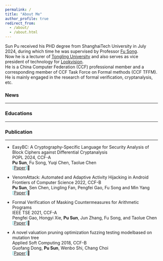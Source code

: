 ```yaml
---
permalink: /
title: "About Me"
author_profile: true
redirect_from: 
  - /about/
  - /about.html
---
```



Sun Pu received his PHD degree from ShanghaiTech University in July 2024, during which time he was supervised by Professor [Fu Song](https://faculty.sist.shanghaitech.edu.cn/faculty/songfu/). \
Now he is a lecturer of [Tongling University](https://www.tlu.edu.cn/) and also serves as vice president of technology for [Lookvision](http://www.lookvision.com.cn/). \
He is a China Computer Federation (CCF) professional member and a corresponding member of CCF Task Force on Formal methods (CCF TFFM). \
He is mainly engaged in the research of formal verification, cryptanalysis, etc. 



### News
* * *





### Educations
* * *





### Publication
* * *
- EasyBC: A Cryptography-Specific Language for Security Analysis of Block Ciphers against Differential Cryptanalysis \
  POPL 2024, CCF-A \
  **Pu Sun**, Fu Song, Yuqi Chen, Taolue Chen \
  <font color= #27C8D4>\[[Paper](https://dl.acm.org/doi/pdf/10.1145/3632871)\]</font>:paperclip:
  
- VenomAttack: Automated and Adaptive Activity Hijacking in Android \
  Frontiers of Computer Science 2022, CCF-B \
  **Pu Sun**, Sen Chen, Lingling Fan, Pengfei Gao, Fu Song and Min Yang \
  <font color= #27C8D4>\[[Paper](https://link.springer.com/article/10.1007/s11704-021-1126-x)\]</font>:paperclip:
  
- Formal Verification of Masking Countermeasures for Arithmetic Programs \
  IEEE TSE 2021, CCF-A \
  Pengfei Gao, Hongyi Xie, **Pu Sun**, Jun Zhang, Fu Song, and Taolue Chen \
  <font color= #27C8D4>\[[Paper](https://dl.acm.org/doi/pdf/10.1145/3324884.3418920)\]</font>:paperclip:
  
- A novel valuation pruning optimization fuzzing testing modelbased on mutation tree \
  Applied Soft Computing 2018, CCF-B \
  Guofang Dong, **Pu Sun**, Wenbo Shi, Chang Choi \
  <font color= #27C8D4>\[[Paper](https://www.sciencedirect.com/science/article/abs/pii/S1568494618300954)\]</font>:paperclip:




<!--
Assisted Huawei HarmonyOS Security Center to improve security protection methods, and was thanked by the official website; Xiaomi Security Center vulnerability CVE-2020-141082021 reporter. In recent years, he has published 4 papers in the first region (CCF A) and the second region (CCF B) in domestic and foreign journal conferences, of which one paper was published as the first author of the computer programming language POPL in 2024. One invention patent was authorized as a core member.
-->

<!--
This is the front page of a website that is powered by the [Academic Pages template](https://github.com/academicpages/academicpages.github.io) and hosted on GitHub pages. [GitHub pages](https://pages.github.com) is a free service in which websites are built and hosted from code and data stored in a GitHub repository, automatically updating when a new commit is made to the repository. This template was forked from the [Minimal Mistakes Jekyll Theme](https://mmistakes.github.io/minimal-mistakes/) created by Michael Rose, and then extended to support the kinds of content that academics have: publications, talks, teaching, a portfolio, blog posts, and a dynamically-generated CV. You can fork [this template](https://github.com/academicpages/academicpages.github.io) right now, modify the configuration and markdown files, add your own PDFs and other content, and have your own site for free, with no ads!

A data-driven personal website
======
Like many other Jekyll-based GitHub Pages templates, Academic Pages makes you separate the website's content from its form. The content & metadata of your website are in structured markdown files, while various other files constitute the theme, specifying how to transform that content & metadata into HTML pages. You keep these various markdown (.md), YAML (.yml), HTML, and CSS files in a public GitHub repository. Each time you commit and push an update to the repository, the [GitHub pages](https://pages.github.com/) service creates static HTML pages based on these files, which are hosted on GitHub's servers free of charge.

Many of the features of dynamic content management systems (like Wordpress) can be achieved in this fashion, using a fraction of the computational resources and with far less vulnerability to hacking and DDoSing. You can also modify the theme to your heart's content without touching the content of your site. If you get to a point where you've broken something in Jekyll/HTML/CSS beyond repair, your markdown files describing your talks, publications, etc. are safe. You can rollback the changes or even delete the repository and start over - just be sure to save the markdown files! Finally, you can also write scripts that process the structured data on the site, such as [this one](https://github.com/academicpages/academicpages.github.io/blob/master/talkmap.ipynb) that analyzes metadata in pages about talks to display [a map of every location you've given a talk](https://academicpages.github.io/talkmap.html).

Getting started
======
1. Register a GitHub account if you don't have one and confirm your e-mail (required!)
1. Fork [this template](https://github.com/academicpages/academicpages.github.io) by clicking the "Use this template" button in the top right. 
1. Go to the repository's settings (rightmost item in the tabs that start with "Code", should be below "Unwatch"). Rename the repository "[your GitHub username].github.io", which will also be your website's URL.
1. Set site-wide configuration and create content & metadata (see below -- also see [this set of diffs](http://archive.is/3TPas) showing what files were changed to set up [an example site](https://getorg-testacct.github.io) for a user with the username "getorg-testacct")
1. Upload any files (like PDFs, .zip files, etc.) to the files/ directory. They will appear at https://[your GitHub username].github.io/files/example.pdf.  
1. Check status by going to the repository settings, in the "GitHub pages" section

Site-wide configuration
------
The main configuration file for the site is in the base directory in [_config.yml](https://github.com/academicpages/academicpages.github.io/blob/master/_config.yml), which defines the content in the sidebars and other site-wide features. You will need to replace the default variables with ones about yourself and your site's github repository. The configuration file for the top menu is in [_data/navigation.yml](https://github.com/academicpages/academicpages.github.io/blob/master/_data/navigation.yml). For example, if you don't have a portfolio or blog posts, you can remove those items from that navigation.yml file to remove them from the header. 

Create content & metadata
------
For site content, there is one markdown file for each type of content, which are stored in directories like _publications, _talks, _posts, _teaching, or _pages. For example, each talk is a markdown file in the [_talks directory](https://github.com/academicpages/academicpages.github.io/tree/master/_talks). At the top of each markdown file is structured data in YAML about the talk, which the theme will parse to do lots of cool stuff. The same structured data about a talk is used to generate the list of talks on the [Talks page](https://academicpages.github.io/talks), each [individual page](https://academicpages.github.io/talks/2012-03-01-talk-1) for specific talks, the talks section for the [CV page](https://academicpages.github.io/cv), and the [map of places you've given a talk](https://academicpages.github.io/talkmap.html) (if you run this [python file](https://github.com/academicpages/academicpages.github.io/blob/master/talkmap.py) or [Jupyter notebook](https://github.com/academicpages/academicpages.github.io/blob/master/talkmap.ipynb), which creates the HTML for the map based on the contents of the _talks directory).

**Markdown generator**

The repository includes [a set of Jupyter notebooks](https://github.com/academicpages/academicpages.github.io/tree/master/markdown_generator
) that converts a CSV containing structured data about talks or presentations into individual markdown files that will be properly formatted for the Academic Pages template. The sample CSVs in that directory are the ones I used to create my own personal website at stuartgeiger.com. My usual workflow is that I keep a spreadsheet of my publications and talks, then run the code in these notebooks to generate the markdown files, then commit and push them to the GitHub repository.

How to edit your site's GitHub repository
------
Many people use a git client to create files on their local computer and then push them to GitHub's servers. If you are not familiar with git, you can directly edit these configuration and markdown files directly in the github.com interface. Navigate to a file (like [this one](https://github.com/academicpages/academicpages.github.io/blob/master/_talks/2012-03-01-talk-1.md) and click the pencil icon in the top right of the content preview (to the right of the "Raw | Blame | History" buttons). You can delete a file by clicking the trashcan icon to the right of the pencil icon. You can also create new files or upload files by navigating to a directory and clicking the "Create new file" or "Upload files" buttons. 

Example: editing a markdown file for a talk
![Editing a markdown file for a talk](/images/editing-talk.png)

For more info
------
More info about configuring Academic Pages can be found in [the guide](https://academicpages.github.io/markdown/), the [growing wiki](https://github.com/academicpages/academicpages.github.io/wiki), and you can always [ask a question on GitHub](https://github.com/academicpages/academicpages.github.io/discussions). The [guides for the Minimal Mistakes theme](https://mmistakes.github.io/minimal-mistakes/docs/configuration/) (which this theme was forked from) might also be helpful.
-->
